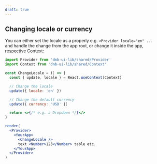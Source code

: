 ```yaml
---
draft: true
---
```


## Changing locale or currency

You can either set the locale as a properly e.g. `<Provider locale="en" ...` and handle the change from the app root, or change it inside the app, respective Context:

```jsx
import Provider from 'dnb-ui-lib/shared/Provider'
import Context from 'dnb-ui-lib/shared/Context'

const ChangeLocale = () => {
  const { update, locale } = React.useContext(Context)

  // Change the locale
  update({ locale: 'en' })

  // Change the default currency
  update({ currency: 'USD' })

  return <>{/* e.g. a Dropdown */}</>
}

render(
  <Provider>
    <YourApp>
      <ChangeLocale />
      text <Number>123</Number> table etc.
    </YourApp>
  </Provider>
)
```
